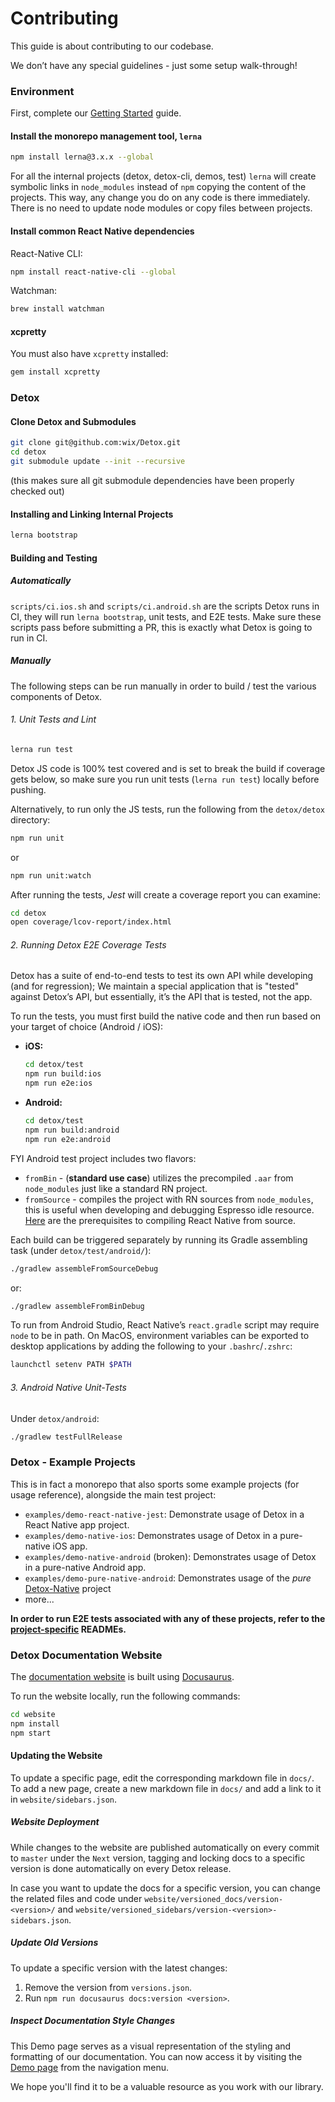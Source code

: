 # Contributing

<!-- markdownlint-configure-file { "header-increment": 0 } -->

This guide is about contributing to our codebase.

We don’t have any special guidelines - just some setup walk-through!

### Environment

First, complete our [Getting Started](introduction/getting-started.mdx) guide.

#### Install the monorepo management tool, `lerna`

```bash npm2yarn
npm install lerna@3.x.x --global
```

For all the internal projects (detox, detox-cli, demos, test) `lerna` will create symbolic links in `node_modules` instead of `npm` copying the content of the projects. This way, any change you do on any code is there immediately. There is no need to update node modules or copy files between projects.

#### Install common React Native dependencies

React-Native CLI:

```bash npm2yarn
npm install react-native-cli --global
```

Watchman:

```bash
brew install watchman
```

#### xcpretty

You must also have `xcpretty` installed:

```bash
gem install xcpretty
```

### Detox

#### Clone Detox and Submodules

```bash
git clone git@github.com:wix/Detox.git
cd detox
git submodule update --init --recursive
```

(this makes sure all git submodule dependencies have been properly checked out)

#### Installing and Linking Internal Projects

```bash
lerna bootstrap
```

#### Building and Testing

##### Automatically

`scripts/ci.ios.sh` and `scripts/ci.android.sh` are the scripts Detox runs in CI, they will run `lerna bootstrap`, unit tests, and E2E tests. Make sure these scripts pass before submitting a PR, this is exactly what Detox is going to run in CI.

##### Manually

The following steps can be run manually in order to build / test the various components of Detox.

###### 1. Unit Tests and Lint

```bash
lerna run test
```

Detox JS code is 100% test covered and is set to break the build if coverage gets below, so make sure you run unit tests (`lerna run test`) locally before pushing.

Alternatively, to run only the JS tests, run the following from the `detox/detox` directory:

```bash npm2yarn
npm run unit
```

or

```bash npm2yarn
npm run unit:watch
```

After running the tests, _Jest_ will create a coverage report you can examine:

```bash
cd detox
open coverage/lcov-report/index.html
```

###### 2. Running Detox E2E Coverage Tests

Detox has a suite of end-to-end tests to test its own API while developing (and for regression); We maintain a special application that is "tested" against Detox’s API, but essentially, it’s the API that is tested, not the app.

To run the tests, you must first build the native code and then run based on your target of choice (Android / iOS):

- **iOS:**

  ```bash npm2yarn
  cd detox/test
  npm run build:ios
  npm run e2e:ios
  ```

- **Android:**

  ```bash npm2yarn
  cd detox/test
  npm run build:android
  npm run e2e:android
  ```

FYI Android test project includes two flavors:

- `fromBin` - (**standard use case**) utilizes the precompiled `.aar` from `node_modules` just like a standard RN project.
- `fromSource` - compiles the project with RN sources from `node_modules`, this is useful when developing and debugging Espresso idle resource.
  [Here](https://github.com/facebook/react-native/wiki/Building-from-source#android) are the prerequisites to compiling React Native from source.

Each build can be triggered separately by running its Gradle assembling task (under `detox/test/android/`):

```bash
./gradlew assembleFromSourceDebug
```

or:

```bash
./gradlew assembleFromBinDebug
```

To run from Android Studio, React Native’s `react.gradle` script may require `node` to be in path.
On MacOS, environment variables can be exported to desktop applications by adding the following to your `.bashrc`/`.zshrc`:

```bash
launchctl setenv PATH $PATH
```

###### 3. Android Native Unit-Tests

Under `detox/android`:

```bash
./gradlew testFullRelease
```

### Detox - Example Projects

This is in fact a monorepo that also sports some example projects (for usage reference), alongside the main test project:

- `examples/demo-react-native-jest`: Demonstrate usage of Detox in a React Native app project.
- `examples/demo-native-ios`: Demonstrates usage of Detox in a pure-native iOS app.
- `examples/demo-native-android` (broken): Demonstrates usage of Detox in a pure-native Android app.
- `examples/demo-pure-native-android`: Demonstrates usage of the _pure_ [Detox-Native](https://github.com/wix/Detox/tree/master/detox-native/README.md) project
- more...

**In order to run E2E tests associated with any of these projects, refer to the [project-specific](https://github.com/wix/Detox/tree/master/examples) READMEs.**

### Detox Documentation Website

The [documentation website](https://wix.github.io/Detox) is built using [Docusaurus](https://docusaurus.io/).

To run the website locally, run the following commands:

```bash npm2yarn
cd website
npm install
npm start
```

#### Updating the Website

To update a specific page, edit the corresponding markdown file in `docs/`. To add a new page, create a new markdown file in `docs/` and add a link to it in `website/sidebars.json`.

##### Website Deployment

While changes to the website are published automatically on every commit to `master` under the `Next` version, tagging and locking docs to a specific version is done automatically on every Detox release.

In case you want to update the docs for a specific version, you can change the related files and code under `website/versioned_docs/version-<version>/` and `website/versioned_sidebars/version-<version>-sidebars.json`.

##### Update Old Versions

To update a specific version with the latest changes:

1. Remove the version from `versions.json`.
1. Run `npm run docusaurus docs:version <version>`.

##### Inspect Documentation Style Changes

This Demo page serves as a visual representation of the styling and formatting of our documentation.
You can now access it by visiting the [Demo page](/demo) from the navigation menu.

We hope you'll find it to be a valuable resource as you work with our library.
